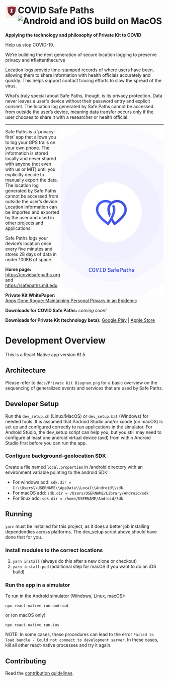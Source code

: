 # COVID Safe Paths <img align="left" src="./assets/ShieldKeyHold512x512.png" data-canonical-src="./assets/ShieldKeyHold512x512.png" width="40" height="40"/> ![Android and iOS build on MacOS](https://github.com/tripleblindmarket/covid-safe-paths/workflows/Android%20and%20iOS%20build%20on%20MacOS/badge.svg)

**Applying the technology and philosophy of Private Kit to COVID**

Help us stop COVID-19.

We’re building the next generation of secure location logging to preserve privacy and #flattenthecurve

Location logs provide time-stamped records of where users have been, allowing them to share information with health officials accurately and quickly. This helps support contact tracing efforts to slow the spread of the virus.

What’s truly special about Safe Paths, though, is its privacy protection. Data never leaves a user's device without their password entry and explicit consent. The location log generated by Safe Paths cannot be accessed from outside the user’s device, meaning data transfer occurs only if the user chooses to share it with a researcher or health official.

----

<img align="right" src="./assets/PreviewUI.png" data-canonical-src="./assets/PreviewUI.png"/>

Safe Paths is a ‘privacy-first’ app that allows you to log your GPS trails on your own phone. The information is stored locally and never shared with anyone (not even with us or MIT) until you explicitly decide to manually export the data. The location log generated by Safe Paths cannot be accessed from outside the user’s device. Location information can be imported and exported by the user and used in other projects and applications.

Safe Paths logs your device’s location once every five minutes and stores 28 days of data in under 100KB of space.

**Home page:** https://covidsafepaths.org and https://safepaths.mit.edu

**Private Kit WhitePaper:** [Apps Gone Rogue: Maintaining Personal Privacy in an Epidemic](https://drive.google.com/file/d/1nwOR4drE3YdkCkyy_HBd6giQPPhLEkRc/view?usp=sharing)

**Downloads for COVID Safe Paths:** _coming soon!_

**Downloads for Private Kit (technology beta):** [Google Play](https://play.google.com/store/apps/details?id=edu.mit.privatekit) | [Apple Store](https://apps.apple.com/us/app/private-kit-prototype/id1501903733)

# Development Overview

This is a React Native app version 61.5

## Architecture

Please refer to `docs/Private Kit Diagram.png` for a basic overview on the sequencing of generalized events and services that are used by Safe Paths.

## Developer Setup

Run the ```dev_setup.sh``` (Linux/MacOS) or ```dev_setup.bat``` (Windows) for needed tools.  It is assumed that Android Studio and/or xcode (on macOS) is set up and configured correctly to run applications in the simulator.  For Android Studio, the dev_setup script can help you, but you still may need to configure at least one android virtual device (avd) from within Android Studio first before you can run the app.

### Configure background-geolocation SDK
Create a file named ```local.properties``` in /android directory with an environment variable pointing to the android SDK:
* For windows add: ```sdk.dir = C:\\Users\\USERNAME\\AppData\\Local\\Android\\sdk```
* For macOS add: ```sdk.dir = /Users/USERNAME/Library/Android/sdk```
* For linux add: ```sdk.dir = /home/USERNAME/Android/Sdk```

## Running

```yarn``` must be installed for this project, as it does a better job installing dependendies across platforms.  The dev_setup script above should have done that for you.

### Install modules to the correct locations

1. ```yarn install``` (always do this after a new clone or checkout)
2. ```yarn install:pod``` (additional step for macOS if you want to do an iOS build)

### Run the app in a simulator

To run in the Android simulator (Windows, Linux, macOS):
```
npx react-native run-android
```
or (on macOS only)
```
npx react-native run-ios
```

NOTE: In some cases, these procedures can lead to the error `Failed to load bundle - Could not connect to development server`. In these cases, kill all other react-native processes and try it again.

## Contributing

Read the [contribution guidelines](CONTRIBUTING.md).





